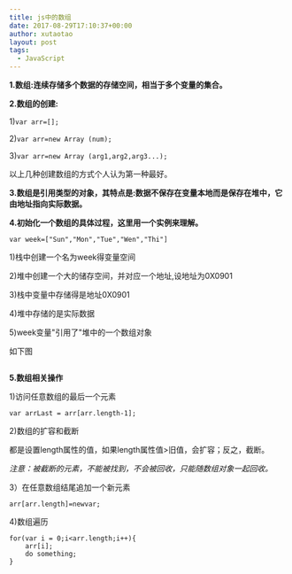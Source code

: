```yaml
---
title: js中的数组
date: 2017-08-29T17:10:37+00:00
author: xutaotao
layout: post
tags:
  - JavaScript
---
```



**1.数组:连续存储多个数据的存储空间，相当于多个变量的集合。**

**2.数组的创建:**

1)`var arr=[];`
  
2)`var arr=new Array (num);`
  
3)`var arr=new Array (arg1,arg2,arg3...);`
  
以上几种创建数组的方式个人认为第一种最好。

**3.数组是引用类型的对象，其特点是:数据不保存在变量本地而是保存在堆中，它由地址指向实际数据。**

**4.初始化一个数组的具体过程，这里用一个实例来理解。**

`var week=["Sun","Mon","Tue","Wen","Thi"]`

1)栈中创建一个名为week得变量空间  

2)堆中创建一个大的储存空间，并对应一个地址,设地址为0X0901

3)栈中变量中存储得是地址0X0901

4)堆中存储的是实际数据

5)week变量"引用了"堆中的一个数组对象

如下图

<img src="/Xutaotaotao.github.io/img/in-post/post-js-version/js-array.png" alt="">

**5.数组相关操作**

1)访问任意数组的最后一个元素

`var arrLast = arr[arr.length-1];`

2)数组的扩容和截断

都是设置length属性的值，如果length属性值>旧值，会扩容；反之，截断。

*注意：被截断的元素，不能被找到，不会被回收，只能随数组对象一起回收。*

3）在任意数组结尾追加一个新元素

`arr[arr.length]=newvar;`

4)数组遍历

	for(var i = 0;i<arr.length;i++){
		arr[i];
		do something;
	}










